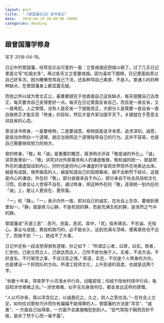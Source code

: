 ```yaml
---
layout: post
title:  "《曾国藩日记》读书笔记"
date:   2016-04-19 20:00:00 +0800
categories: Reading
---
```


跟曾国藩学修身
----

写于 2016-04-19。

日记中的曾国藩，经常显示出可爱的一面：立誓戒烟还把烟斗砸了，过了几天日记里面又写“吃烟太多”，再过些天又立誓要戒烟。因为喜欢下围棋，日记里面指责过自己好多次。因为睡懒觉骂自己下流，还各种骂自己禽兽、不是人。普通人的的种种缺点，在曾国藩身上都显露无疑。

而他之所以成为曾文正公，最重要就在于他直面自己这些缺点，每天提醒自己去改正，每天要求自己变得更好一点。每天在日记里面反省自己，而且是一直反省，又一直再犯。人之常情，没有人是反省一下就能改正，大部分人是需要一直自省一直自我修正才能实现「修身」的目标，然后才是齐家治国平天下。关键就在于愿意主动自省的心态。

曾说读书修身，一是要格物，二是要诚意。格物就是追寻本质、追求深刻。诚意，是指当你明白一个道理，就应当按照这个道理指导自己的行为。这并不容易，也是自己需要继续努力的地方。

曾的修身，「敬」和「诚」是重要的概念，唐浩明点评说「敬是诚的外化」。「诚」讲究表里如一，「敬」讲究对对外部事务和人的谦虚敬畏，敬和诚的统一，就是把外在的谦虚固话到内心，同时也是将内心中谦虚的宇宙观世界观外在地表达出来。越是有成就，境界越高的人，越是知道自己的孤陋寡闻，越不会断然下结论，这就是内心的谦逊。外在的「敬」，部分直接来自于内心，部分来自于社会风俗和文化习惯。后者会让人觉得不自在，通过修身，把这种外在的「敬」逐渐统一到内在的「诚」上，能让人更自在、更欣喜。

「一」和「静」。「一」表示内外一致，即对自己的诚实，在社会上生存，要做到表里如一。「静」就是练习心静，不是死寂的静，而是充满生机的静，是浩然之气中的静。

曾国藩说“天道三恶”：恶巧，恶盈，恶贰。其中，「贰」指多猜忌、不忠诚、无恒心。事业与成就，靠投机取巧的，必不能长久，达到完满与顶峰，便离衰败也不远了，而做不到「一」，绝成不了大事。

日记中还有一段话觉得很有道理，抄之如下：
“所谓正心者，曰厚，曰实。厚者，仁恕也。己欲立而立人，己欲达而达人，己所不欲勿施于人。实者，不说大话，不好虚名，不行架空之事，不谈过高之理。”
厚道，实在，不仅是个人修身的方向，也是建设一个好团队的方向。所谓工程师文化，上升到道的高度，也就是这两个字。

“余数十年来，常夜梦于小河浅水中行舟，动辄胶钱；间或于陆地村径中行舟，每自知涉世艰难之兆。”--涉世艰难，似乎无论身居何位，都会发出这样的感慨。

“人以巧诈来，我以浑含应之，以诚愚应之。久之，则人之意也消。”--在社会上立足，如何应对那些巧诈而你有偏偏不能得罪的人，曾国藩的方法是“浑含”、“诚愚”，一方面自己站得直，一方面不会直接触犯到别人。“劲气常抱于胸而百折不挫，是非了然于心而一毫不露”。
